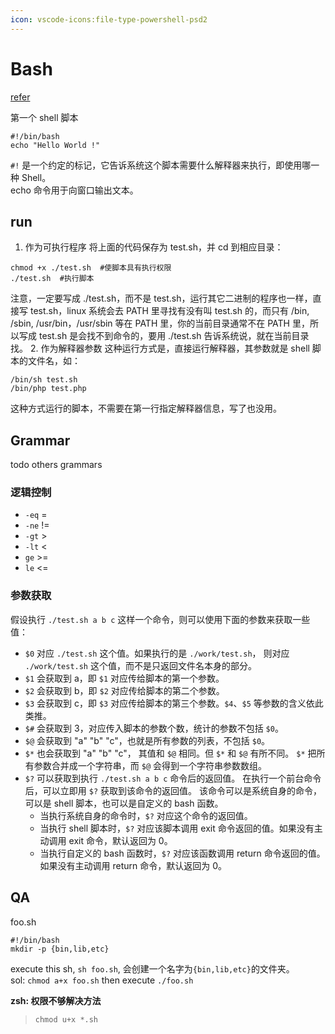 ```yaml
---
icon: vscode-icons:file-type-powershell-psd2
---
```


# Bash

[refer]

第一个 shell 脚本

```shell
#!/bin/bash
echo "Hello World !"
```

`#!` 是一个约定的标记，它告诉系统这个脚本需要什么解释器来执行，即使用哪一种 Shell。  
echo 命令用于向窗口输出文本。

## run

1. 作为可执行程序
将上面的代码保存为 test.sh，并 cd 到相应目录：

```shell
chmod +x ./test.sh  #使脚本具有执行权限
./test.sh  #执行脚本
```

注意，一定要写成 ./test.sh，而不是 test.sh，运行其它二进制的程序也一样，直接写 test.sh，linux 系统会去 PATH 里寻找有没有叫 test.sh 的，而只有 /bin, /sbin, /usr/bin，/usr/sbin 等在 PATH 里，你的当前目录通常不在 PATH 里，所以写成 test.sh 是会找不到命令的，要用 ./test.sh 告诉系统说，就在当前目录找。
2. 作为解释器参数
这种运行方式是，直接运行解释器，其参数就是 shell 脚本的文件名，如：

```shell
/bin/sh test.sh
/bin/php test.php
```

这种方式运行的脚本，不需要在第一行指定解释器信息，写了也没用。

## Grammar

 todo others grammars

### 逻辑控制

- `-eq` =
- `-ne` !=
- `-gt` >
- `-lt` <
- `ge` >=
- `le` <=

### 参数获取

假设执行 `./test.sh a b c` 这样一个命令，则可以使用下面的参数来获取一些值：

- `$0` 对应 `./test.sh` 这个值。如果执行的是 `./work/test.sh`， 则对应 `./work/test.sh` 这个值，而不是只返回文件名本身的部分。
- `$1` 会获取到 a，即 `$1` 对应传给脚本的第一个参数。
- `$2` 会获取到 b，即 `$2` 对应传给脚本的第二个参数。
- `$3` 会获取到 c，即 `$3` 对应传给脚本的第三个参数。`$4`、`$5` 等参数的含义依此类推。
- `$#` 会获取到 3，对应传入脚本的参数个数，统计的参数不包括 `$0`。
- `$@` 会获取到 "a" "b" "c"，也就是所有参数的列表，不包括 `$0`。
- `$*` 也会获取到 "a" "b" "c"， 其值和 `$@` 相同。但 `$*` 和 `$@` 有所不同。 `$*` 把所有参数合并成一个字符串，而 `$@` 会得到一个字符串参数数组。
- `$?` 可以获取到执行 `./test.sh a b c` 命令后的返回值。 在执行一个前台命令后，可以立即用 `$?` 获取到该命令的返回值。 该命令可以是系统自身的命令，可以是 shell 脚本，也可以是自定义的 bash 函数。
  - 当执行系统自身的命令时，`$?` 对应这个命令的返回值。
  - 当执行 shell 脚本时，`$?` 对应该脚本调用 exit 命令返回的值。如果没有主动调用 exit 命令，默认返回为 0。
  - 当执行自定义的 bash 函数时，`$?` 对应该函数调用 return 命令返回的值。如果没有主动调用 return 命令，默认返回为 0。

## QA

foo.sh

```shell
#!/bin/bash 
mkdir -p {bin,lib,etc}
```

execute this sh, `sh foo.sh`, 会创建一个名字为`{bin,lib,etc}`的文件夹。  
sol: `chmod a+x foo.sh` then execute `./foo.sh`

**zsh: 权限不够解决方法**
> `chmod u+x *.sh`

[refer]: https://www.runoob.com/linux/linux-shell.html
